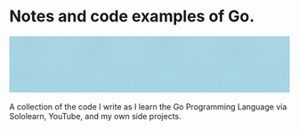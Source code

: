 # Notes and code examples of Go.
![Fighter jet with the Golang logo on its vertical stabilizer and Jonathan McCormick's name on its side.](https://raw.githubusercontent.com/LiberlandHacker/Golang-code-practice/main/media/GolangBannerLiberlandHacker.gif "Jonathan McCormick's Golang plane")

A collection of the code I write as I learn the Go Programming Language via Sololearn, YouTube, and my own side projects. 
